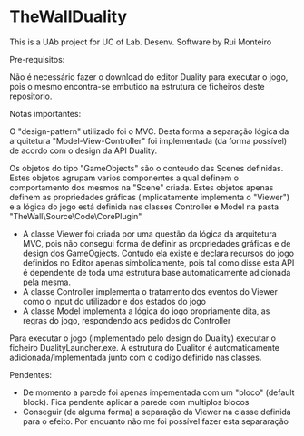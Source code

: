 # TheWallDuality
This is a UAb project for UC of Lab. Desenv. Software by Rui Monteiro

Pre-requisitos:

Não é necessário fazer o download do editor Duality para executar o jogo, pois o mesmo encontra-se embutido na estrutura de ficheiros deste repositorio.

Notas importantes:

O "design-pattern" utilizado foi o MVC. Desta forma a separação lógica da arquitetura "Model-View-Controller" foi implementada (da forma possível) de acordo com o design da API Duality.

Os objetos do tipo "GameObjects" são o conteudo das Scenes definidas.
Estes objetos agrupam varios componentes a qual definem o comportamento dos mesmos na "Scene" criada. Estes objetos apenas definem as propriedades gráficas (implicatamente implementa o "Viewer") e a lógica do jogo está definida nas classes Controller e Model na pasta "TheWall\Source\Code\CorePlugin\" 

- A classe Viewer foi criada por uma questão da lógica da arquitetura MVC, pois não consegui forma de definir as propriedades gráficas e de design dos GameOgjects. Contudo
ela existe e declara recursos do jogo definidos no Editor apenas simbolicamente, pois tal como disse esta API é dependente de toda uma estrutura base automaticamente adicionada pela mesma.
- A classe Controller implementa o tratamento dos eventos do Viewer como o input do utilizador e dos estados do jogo   
- A classe Model implementa a lógica do jogo propriamente dita, as regras do jogo, respondendo aos pedidos do Controller

Para executar o jogo (implementado pelo design do Duality) executar o ficheiro DualityLauncher.exe.
A estrutura do Dualitor é automaticamente adicionada/implementada junto com o codigo definido nas classes.

Pendentes:
- De momento a parede foi apenas impementada com um "bloco" (default block). Fica pendente aplicar a parede com multiplos blocos
- Conseguir (de alguma forma) a separação da Viewer na classe definida para o efeito. Por enquanto não me foi possível fazer esta separaração




 
